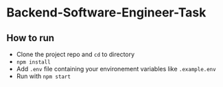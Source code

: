 # Backend-Software-Engineer-Task
## How to run

- Clone the project repo and ```cd``` to directory
- ``npm install``
- Add ``.env`` file containing your environement variables like ``.example.env``
- Run with ``npm start``
